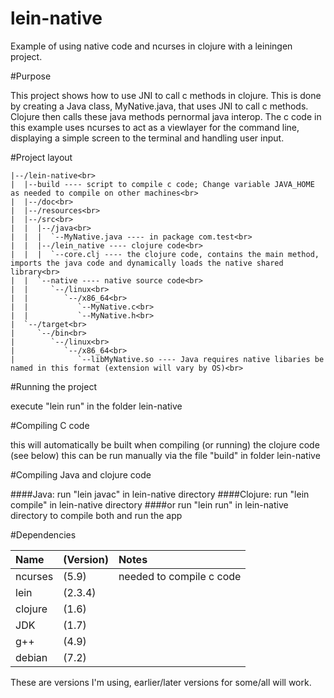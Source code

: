 lein-native
==========

Example of using native code and ncurses in clojure with a leiningen project.

 
#Purpose
 
This project shows how to use JNI to call c methods in clojure.
This is done by creating a Java class, MyNative.java, that uses JNI to call c methods. Clojure then calls these java methods pernormal java interop.
The c code in this example uses ncurses to act as a viewlayer for the command line, displaying a simple screen to the terminal and handling user input.

 
#Project layout

``` 
|--/lein-native<br>
|  |--build ---- script to compile c code; Change variable JAVA_HOME as needed to compile on other machines<br>
|  |--/doc<br>
|  |--/resources<br>
|  |--/src<br>
|  |  |--/java<br>
|  |  |  `--MyNative.java ---- in package com.test<br>
|  |  |--/lein_native ---- clojure code<br>
|  |  |  `--core.clj ---- the clojure code, contains the main method, imports the java code and dynamically loads the native shared library<br>
|  |  `--native ---- native source code<br>
|  |     `--/linux<br>
|  |        `--/x86_64<br>
|  |           `--MyNative.c<br>
|  |           `--MyNative.h<br>
|  `--/target<br>
|     `--/bin<br>
|        `--/linux<br>
|           `--/x86_64<br>
|              `--libMyNative.so ---- Java requires native libaries be named in this format (extension will vary by OS)<br>
```
 
#Running the project
 
execute "lein run" in the folder lein-native

 
#Compiling C code

this will automatically be built when compiling (or running) the clojure code (see below)
this can be run manually via the file "build" in folder lein-native

 
#Compiling Java and clojure code
 
####Java: 
run "lein javac" in lein-native directory
####Clojure: 
run "lein compile" in lein-native directory
####or
run "lein run" in lein-native directory to compile both and run the app


 
#Dependencies
 
Name    |(Version)      | Notes
:--------|:---------------|:-----------
ncurses |(5.9)          | needed to compile c code
lein    |(2.3.4)        |  
clojure |(1.6)          | 
JDK     |(1.7)          |
g++     |(4.9)          | 
debian  |(7.2)          | 

These are versions I'm using, earlier/later versions for some/all will work.
